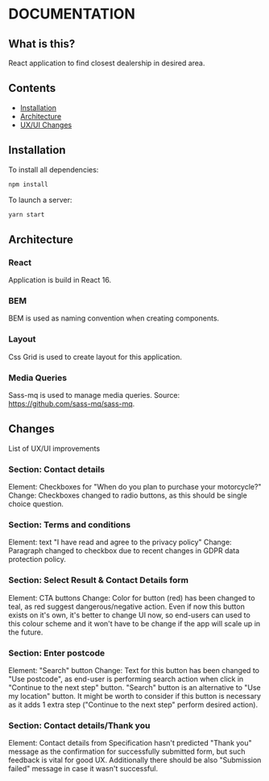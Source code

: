 <h1>DOCUMENTATION</h1>

## What is this?
React application to find closest dealership in desired area.

## Contents
- [Installation](#installation)
- [Architecture](#architecture)
- [UX/UI Changes](#changes)



## Installation

To install all dependencies:
```bash
npm install
```

To launch a server:
```bash
yarn start
```

## Architecture

### React
Application is build in React 16.

### BEM
BEM is used as naming convention when creating components.

### Layout
Css Grid is used to create layout for this application.

### Media Queries
Sass-mq is used to manage media queries. Source: <a href="https://github.com/sass-mq/sass-mq">https://github.com/sass-mq/sass-mq</a>.



## Changes

List of UX/UI improvements

### Section: Contact details
Element: Checkboxes for "When do you plan to purchase your motorcycle?"
Change:
Checkboxes changed to radio buttons, as this should be single choice question.


### Section: Terms and conditions
Element: text "I have read and agree to the privacy policy"
Change:
Paragraph changed to checkbox due to recent changes in GDPR data protection policy.


### Section: Select Result & Contact Details form
Element: CTA buttons
Change:
Color for button (red) has been changed to teal, as red suggest dangerous/negative action. Even if now this button exists on it's own, it's better to change UI now, so end-users can used to this colour scheme and it won't have to be change if the app will scale up in the future.

### Section: Enter postcode
Element: "Search" button
Change:
Text for this button has been changed to "Use postcode", as end-user is performing search action when click in "Continue to the next step" button. "Search" button is an alternative to "Use my location" button. It might be worth to consider if this button is necessary as it adds 1 extra step ("Continue to the next step" perform desired action).

### Section: Contact details/Thank you
Element: Contact details from
Specification hasn't predicted "Thank you" message as the confirmation for successfully submitted form, but such feedback is vital for good UX. Additionally there should be also "Submission failed" message in case it wasn't successful.